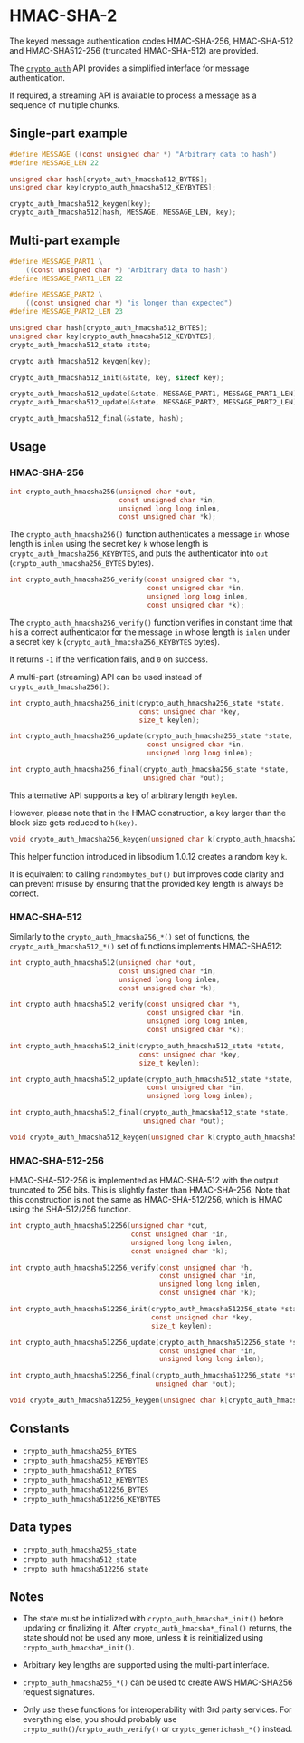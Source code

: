 # HMAC-SHA-2

The keyed message authentication codes HMAC-SHA-256, HMAC-SHA-512 and HMAC-SHA512-256 (truncated HMAC-SHA-512) are provided.

The [`crypto_auth`](../secret-key_cryptography/secret-key_authentication.md) API provides a simplified interface for message authentication.

If required, a streaming API is available to process a message as a sequence of multiple chunks.

## Single-part example

``` c
#define MESSAGE ((const unsigned char *) "Arbitrary data to hash")
#define MESSAGE_LEN 22

unsigned char hash[crypto_auth_hmacsha512_BYTES];
unsigned char key[crypto_auth_hmacsha512_KEYBYTES];

crypto_auth_hmacsha512_keygen(key);
crypto_auth_hmacsha512(hash, MESSAGE, MESSAGE_LEN, key);
```

## Multi-part example

``` c
#define MESSAGE_PART1 \
    ((const unsigned char *) "Arbitrary data to hash")
#define MESSAGE_PART1_LEN 22

#define MESSAGE_PART2 \
    ((const unsigned char *) "is longer than expected")
#define MESSAGE_PART2_LEN 23

unsigned char hash[crypto_auth_hmacsha512_BYTES];
unsigned char key[crypto_auth_hmacsha512_KEYBYTES];
crypto_auth_hmacsha512_state state;

crypto_auth_hmacsha512_keygen(key);

crypto_auth_hmacsha512_init(&state, key, sizeof key);

crypto_auth_hmacsha512_update(&state, MESSAGE_PART1, MESSAGE_PART1_LEN);
crypto_auth_hmacsha512_update(&state, MESSAGE_PART2, MESSAGE_PART2_LEN);

crypto_auth_hmacsha512_final(&state, hash);
```

## Usage

### HMAC-SHA-256

``` c
int crypto_auth_hmacsha256(unsigned char *out,
                           const unsigned char *in,
                           unsigned long long inlen,
                           const unsigned char *k);
```

The `crypto_auth_hmacsha256()` function authenticates a message `in` whose length is `inlen` using the secret key `k` whose length is `crypto_auth_hmacsha256_KEYBYTES`, and puts the authenticator into `out` (`crypto_auth_hmacsha256_BYTES` bytes).

``` c
int crypto_auth_hmacsha256_verify(const unsigned char *h,
                                  const unsigned char *in,
                                  unsigned long long inlen,
                                  const unsigned char *k);
```

The `crypto_auth_hmacsha256_verify()` function verifies in constant time that `h` is a correct authenticator for the message `in` whose length is `inlen` under a secret key `k` (`crypto_auth_hmacsha256_KEYBYTES` bytes).

It returns `-1` if the verification fails, and `0` on success.

A multi-part (streaming) API can be used instead of `crypto_auth_hmacsha256()`:

``` c
int crypto_auth_hmacsha256_init(crypto_auth_hmacsha256_state *state,
                                const unsigned char *key,
                                size_t keylen);
```

``` c
int crypto_auth_hmacsha256_update(crypto_auth_hmacsha256_state *state,
                                  const unsigned char *in,
                                  unsigned long long inlen);
```

``` c
int crypto_auth_hmacsha256_final(crypto_auth_hmacsha256_state *state,
                                 unsigned char *out);
```

This alternative API supports a key of arbitrary length `keylen`.

However, please note that in the HMAC construction, a key larger than the block size gets reduced to `h(key)`.

``` c
void crypto_auth_hmacsha256_keygen(unsigned char k[crypto_auth_hmacsha256_KEYBYTES]);
```

This helper function introduced in libsodium 1.0.12 creates a random key `k`.

It is equivalent to calling `randombytes_buf()` but improves code clarity and can prevent misuse by ensuring that the provided key length is always be correct.

### HMAC-SHA-512

Similarly to the `crypto_auth_hmacsha256_*()` set of functions, the `crypto_auth_hmacsha512_*()` set of functions implements HMAC-SHA512:

``` c
int crypto_auth_hmacsha512(unsigned char *out,
                           const unsigned char *in,
                           unsigned long long inlen,
                           const unsigned char *k);
```

``` c
int crypto_auth_hmacsha512_verify(const unsigned char *h,
                                  const unsigned char *in,
                                  unsigned long long inlen,
                                  const unsigned char *k);
```

``` c
int crypto_auth_hmacsha512_init(crypto_auth_hmacsha512_state *state,
                                const unsigned char *key,
                                size_t keylen);
```

``` c
int crypto_auth_hmacsha512_update(crypto_auth_hmacsha512_state *state,
                                  const unsigned char *in,
                                  unsigned long long inlen);
```

``` c
int crypto_auth_hmacsha512_final(crypto_auth_hmacsha512_state *state,
                                 unsigned char *out);
```

``` c
void crypto_auth_hmacsha512_keygen(unsigned char k[crypto_auth_hmacsha512_KEYBYTES]);
```

### HMAC-SHA-512-256

HMAC-SHA-512-256 is implemented as HMAC-SHA-512 with the output truncated to 256 bits. This is slightly faster than HMAC-SHA-256. Note that this construction is not the same as HMAC-SHA-512/256, which is HMAC using the SHA-512/256 function.

``` c
int crypto_auth_hmacsha512256(unsigned char *out,
                              const unsigned char *in,
                              unsigned long long inlen,
                              const unsigned char *k);
```

``` c
int crypto_auth_hmacsha512256_verify(const unsigned char *h,
                                     const unsigned char *in,
                                     unsigned long long inlen,
                                     const unsigned char *k);
```

``` c
int crypto_auth_hmacsha512256_init(crypto_auth_hmacsha512256_state *state,
                                   const unsigned char *key,
                                   size_t keylen);
```

``` c
int crypto_auth_hmacsha512256_update(crypto_auth_hmacsha512256_state *state,
                                     const unsigned char *in,
                                     unsigned long long inlen);
```

``` c
int crypto_auth_hmacsha512256_final(crypto_auth_hmacsha512256_state *state,
                                    unsigned char *out);
```

``` c
void crypto_auth_hmacsha512256_keygen(unsigned char k[crypto_auth_hmacsha512256_KEYBYTES]);
```

## Constants

  - `crypto_auth_hmacsha256_BYTES`
  - `crypto_auth_hmacsha256_KEYBYTES`
  - `crypto_auth_hmacsha512_BYTES`
  - `crypto_auth_hmacsha512_KEYBYTES`
  - `crypto_auth_hmacsha512256_BYTES`
  - `crypto_auth_hmacsha512256_KEYBYTES`

## Data types

  - `crypto_auth_hmacsha256_state`
  - `crypto_auth_hmacsha512_state`
  - `crypto_auth_hmacsha512256_state`

## Notes

  - The state must be initialized with `crypto_auth_hmacsha*_init()` before updating or finalizing it. After `crypto_auth_hmacsha*_final()` returns, the state should not be used any more, unless it is reinitialized using `crypto_auth_hmacsha*_init()`.

  - Arbitrary key lengths are supported using the multi-part interface.

  - `crypto_auth_hmacsha256_*()` can be used to create AWS HMAC-SHA256 request signatures.

  - Only use these functions for interoperability with 3rd party services. For everything else, you should probably use `crypto_auth()`/`crypto_auth_verify()` or `crypto_generichash_*()` instead.
